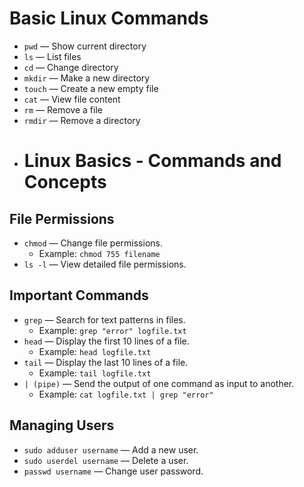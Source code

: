 # Basic Linux Commands

- `pwd` — Show current directory
- `ls` — List files
- `cd` — Change directory
- `mkdir` — Make a new directory
- `touch` — Create a new empty file
- `cat` — View file content
- `rm` — Remove a file
- `rmdir` — Remove a directory
- # Linux Basics - Commands and Concepts

## File Permissions
- `chmod` — Change file permissions.
  - Example: `chmod 755 filename`
- `ls -l` — View detailed file permissions.

## Important Commands
- `grep` — Search for text patterns in files.
  - Example: `grep "error" logfile.txt`
- `head` — Display the first 10 lines of a file.
  - Example: `head logfile.txt`
- `tail` — Display the last 10 lines of a file.
  - Example: `tail logfile.txt`
- `| (pipe)` — Send the output of one command as input to another.
  - Example: `cat logfile.txt | grep "error"`

## Managing Users
- `sudo adduser username` — Add a new user.
- `sudo userdel username` — Delete a user.
- `passwd username` — Change user password.

